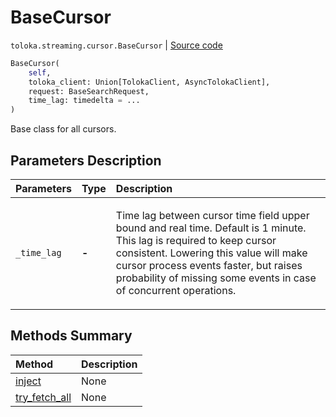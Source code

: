 # BaseCursor
`toloka.streaming.cursor.BaseCursor` | [Source code](https://github.com/Toloka/toloka-kit/blob/v1.2.3/src/streaming/cursor.py#L80)

```python
BaseCursor(
    self,
    toloka_client: Union[TolokaClient, AsyncTolokaClient],
    request: BaseSearchRequest,
    time_lag: timedelta = ...
)
```

Base class for all cursors.

## Parameters Description

| Parameters | Type | Description |
| :----------| :----| :-----------|
`_time_lag`|**-**|<p>Time lag between cursor time field upper bound and real time. Default is 1 minute. This lag is required to keep cursor consistent. Lowering this value will make cursor process events faster, but raises probability of missing some events in case of concurrent operations.</p>
## Methods Summary

| Method | Description |
| :------| :-----------|
[inject](toloka.streaming.cursor.BaseCursor.inject.md)| None
[try_fetch_all](toloka.streaming.cursor.BaseCursor.try_fetch_all.md)| None
